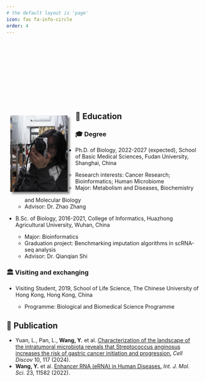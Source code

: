 ```yaml
---
# the default layout is 'page'
icon: fas fa-info-circle
order: 4
---
```


<div>
    <div style="float: left;margin-right: 10px;">
        <img src="/assets/img/about/about.jpg" width="150px" height="200px" style="box-shadow: 5px 5px 5px rgba(0,0,0,.5);margin: 10px;">
    </div>
    <div style="float: right;display: flex;flex-wrap: wrap;width: 75%;justify-content: space-between;">
    </div>
    <div style="margin-bottom: 200px;"></div>
</div>

## 📖 Education

### 🎓 Degree

- Ph.D. of Biology, 2022-2027 (expected), School of Basic Medical Sciences, Fudan University, Shanghai, China

  - Research interests: Cancer Research; Bioinformatics; Human Microbiome
  - Major: Metabolism and Diseases, Biochemistry and Molecular Biology
  - Advisor: Dr. Zhao Zhang

- B.Sc. of Biology, 2016-2021, College of Informatics, Huazhong Agricultural University, Wuhan, China

  - Major: Bioinformatics
  - Graduation project: Benchmarking imputation algorithms in scRNA-seq analysis
  - Advisor: Dr. Qianqian Shi
 
### 🏛️ Visiting and exchanging

- Visiting Student, 2019, School of Life Science, The Chinese University of Hong Kong, Hong Kong, China

  - Programme: Biological and Biomedical Science Programme

## 📑 Publication

- Yuan, L., Pan, L., **Wang, Y.** et al. [Characterization of the landscape of the intratumoral microbiota reveals that Streptococcus anginosus increases the risk of gastric cancer initiation and progression.](https://doi.org/10.1038/s41421-024-00746-0) *Cell Discov* 10, 117 (2024).
- **Wang, Y.** et al. [Enhancer RNA (eRNA) in Human Diseases.](https://doi.org/10.3390/ijms231911582) *Int. J. Mol. Sci.* 23, 11582 (2022).

